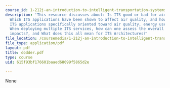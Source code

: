 ```yaml
---
course_id: 1-212j-an-introduction-to-intelligent-transportation-systems-spring-2005
description: 'This resource discusses about: Is ITS good or bad for air quality?,
  Which ITS applications have been shown to affect air quality, and how?, Are there
  ITS applications specifically oriented toward air quality, energy use, and the environment?,
  When deploying multiple ITS services, how can one assess the overall air quality
  impacts?, and What does this all mean for ITS Architectures?'
file_location: /coursemedia/1-212j-an-introduction-to-intelligent-transportation-systems-spring-2005/615f93bf176601baaed68099f5865d2e_dodder.pdf
file_type: application/pdf
layout: pdf
title: dodder.pdf
type: course
uid: 615f93bf176601baaed68099f5865d2e

---
```

None